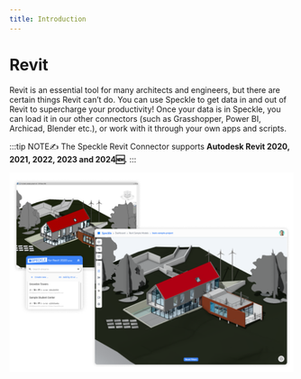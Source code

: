 ```yaml
---
title: Introduction
---
```


# Revit

Revit is an essential tool for many architects and engineers, but there are certain things Revit can’t do. You can use Speckle to get data in and out of Revit to supercharge your productivity! Once your data is in Speckle, you can load it in our other connectors (such as Grasshopper, Power BI, Archicad, Blender etc.), or work with it through your own apps and scripts.

:::tip NOTE✍️
The Speckle Revit Connector supports **Autodesk Revit 2020, 2021, 2022, 2023 and 2024🆕.**
:::

![revit-to-speckle](./img-revit/revit-to-speckle.png)
